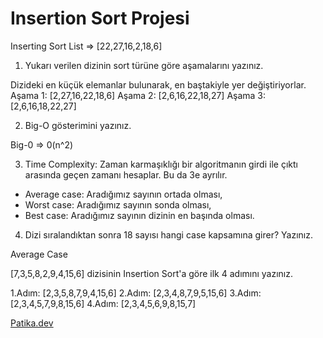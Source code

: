 # Insertion Sort Projesi

Inserting Sort List => [22,27,16,2,18,6] 



1. Yukarı verilen dizinin sort türüne göre aşamalarını yazınız.

Dizideki en küçük elemanlar bulunarak, en baştakiyle yer değiştiriyorlar. 
Aşama 1: [2,27,16,22,18,6] 
Aşama 2: [2,6,16,22,18,27] 
Aşama 3: [2,6,16,18,22,27]


2. Big-O gösterimini yazınız.


Big-0 => 0(n^2)


3. Time Complexity:  Zaman karmaşıklığı bir algoritmanın girdi ile çıktı arasında geçen zamanı hesaplar. Bu da 3e ayrılır.

- Average case: Aradığımız sayının ortada olması,
- Worst case: Aradığımız sayının sonda olması, 
- Best case: Aradığımız sayının dizinin en başında olması.

4. Dizi sıralandıktan sonra 18 sayısı hangi case kapsamına girer? Yazınız.

Average Case



[7,3,5,8,2,9,4,15,6] dizisinin Insertion Sort'a göre ilk 4 adımını yazınız.

1.Adım: [2,3,5,8,7,9,4,15,6]
2.Adım: [2,3,4,8,7,9,5,15,6]
3.Adım: [2,3,4,5,7,9,8,15,6]
4.Adım: [2,3,4,5,6,9,8,15,7]


[Patika.dev](https://www.patika.dev/tr)